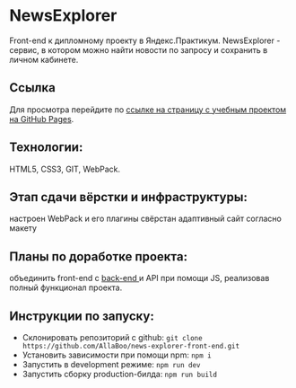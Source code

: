 # NewsExplorer
Front-end к дипломному проекту в Яндекс.Практикум. NewsExplorer - сервис, в котором можно найти новости по запросу и сохранить в личном кабинете.

## Ссылка
Для просмотра перейдите по 
[ссылке на страницу с учебным проектом на GitHub Pages](https://allaboo.github.io/news-explorer-front-end/).

## Технологии:
HTML5, CSS3, GIT, WebPack.

## Этап сдачи вёрстки и инфраструктуры:
настроен WebPack и его плагины
свёрстан адаптивный сайт согласно макету

## Планы по доработке проекта:
объединить front-end c [back-end ](https://github.com/AllaBoo/news-explorer-api.git) и API при помощи JS, реализовав полный функционал проекта.

## Инструкции по запуску:
* Склонировать репозиторий с github: ```git clone https://github.com/AllaBoo/news-explorer-front-end.git```
* Установить зависимости при помощи npm: ```npm i```
* Запустить в development режиме: ```npm run dev```
* Запустить сборку production-билда: ```npm run build```

